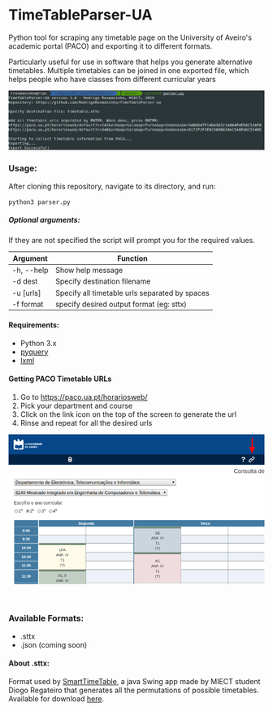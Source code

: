 # TimeTableParser-UA
Python tool for scraping any timetable page on the University of Aveiro's academic portal (PACO) and exporting it to different formats.

Particularly useful for use in software that helps you generate alternative timetables.
Multiple timetables can be joined in one exported file, which helps people who have classes from different curricular years

![example_screenshot](https://raw.githubusercontent.com/RodrigoRosmaninho/TimeTableParser-ua/master/misc/img/example1.png?token=APdUGzmr4SITDi5TVmasbkjbfDIDGHJ3ks5cXahvwA%3D%3D)

### Usage:

After cloning this repository, navigate to its directory, and run:
```
python3 parser.py
```

##### Optional arguments:
If they are not specified the script will prompt you for the required values.
                  
| Argument    | Function                                       |
| ----------- | ---------------------------------------------- |
| -h, --help  | Show help message                              |
| -d dest     | Specify destination filename                   |
| -u [urls]   | Specify all timetable urls separated by spaces |
| -f format   | specify desired output format (eg: sttx)       |

#### Requirements:

- Python 3.x
- [pyquery](https://pypi.org/project/pyquery/)
- [lxml](https://pypi.org/project/lxml/)

#### Getting PACO Timetable URLs
1. Go to https://paco.ua.pt/horariosweb/
2. Pick your department and course
3. Click on the link icon on the top of the screen to generate the url
4. Rinse and repeat for all the desired urls

![getting_url_screenshot](https://raw.githubusercontent.com/RodrigoRosmaninho/TimeTableParser-ua/master/misc/img/getting_urls.png?token=APdUGx9i4fHihG25hIPsrL9x1FKrjjtNks5cXah2wA%3D%3D)

<br>

### Available Formats:
- .sttx
- .json (coming soon)


#### About .sttx:
Format used by [SmartTimeTable](http://code.ua.pt/projects/stt), a java Swing app made by MIECT student Diogo Regateiro that generates all the permutations of possible timetables.
Available for download [here](https://github.com/RodrigoRosmaninho/TimeTableParser-ua/raw/master/misc/SmartTimeTable%20v4.5.zip).
